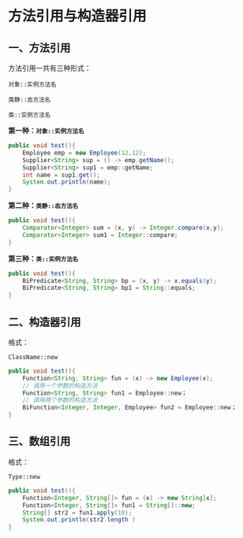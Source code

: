 # 方法引用与构造器引用



## 一、方法引用



方法引用一共有三种形式：



`对象::实例方法名`

`类静::态方法名`

`类::实例方法名`



**第一种：`对象::实例方法名`**

```java
public void test(){
    Employee emp = new Employee(12,12);
    Supplier<String> sup = () -> emp.getName();
    Supplier<String> sup1 = emp::getName;
	int name = sup1.get();
    System.out.println(name);
}
```



**第二种：`类静::态方法名`**

```java
public void test(){
    Comparator<Integer> sum = (x, y) -> Integer.compare(x,y);
    Comparator<Integer> sum1 = Integer::compare;
}
```



**第三种：`类::实例方法名`**

```java
public void test(){
    BiPredicate<String, String> bp = (x, y) -> x.equals(y);
	BiPredicate<String, String> bp1 = String::equals;
}
```





## 二、构造器引用



格式：



`ClassName::new`



```java
public void test(){
    Function<String, String> fun = (x) -> new Employee(x);
    // 调用一个参数的构造方法
    Function<String, String> fun1 = Employee::new；
    // 调用两个参数的构造方法
    BiFunction<Integer, Integer, Employee> fun2 = Employee::new；
}
```



## 三、数组引用



格式：

`Type::new`



```java
public void test(){
    Function<Integer, String[]> fun = (x) -> new String[x];
    Function<Integer, String[]> fun1 = String[]::new;
    String[] str2 = fun1.apply(10);
    System.out.println(str2.length )
}
```









